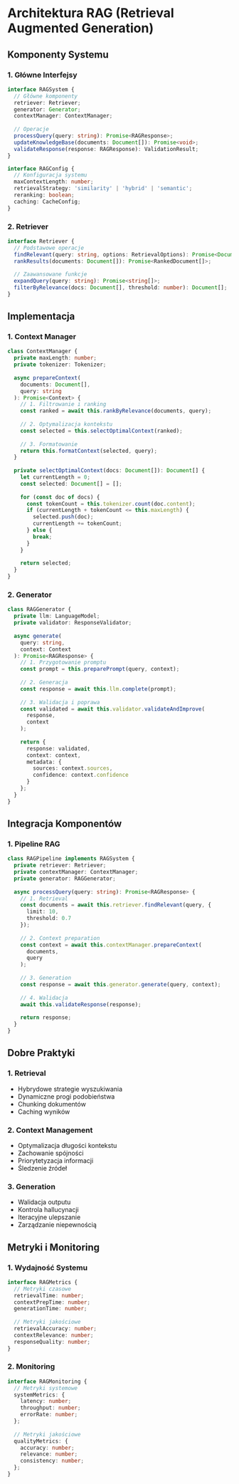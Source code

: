 # Architektura RAG (Retrieval Augmented Generation)

## Komponenty Systemu

### 1. Główne Interfejsy
```typescript
interface RAGSystem {
  // Główne komponenty
  retriever: Retriever;
  generator: Generator;
  contextManager: ContextManager;
  
  // Operacje
  processQuery(query: string): Promise<RAGResponse>;
  updateKnowledgeBase(documents: Document[]): Promise<void>;
  validateResponse(response: RAGResponse): ValidationResult;
}

interface RAGConfig {
  // Konfiguracja systemu
  maxContextLength: number;
  retrievalStrategy: 'similarity' | 'hybrid' | 'semantic';
  reranking: boolean;
  caching: CacheConfig;
}
```

### 2. Retriever
```typescript
interface Retriever {
  // Podstawowe operacje
  findRelevant(query: string, options: RetrievalOptions): Promise<Document[]>;
  rankResults(documents: Document[]): Promise<RankedDocument[]>;
  
  // Zaawansowane funkcje
  expandQuery(query: string): Promise<string[]>;
  filterByRelevance(docs: Document[], threshold: number): Document[];
}
```

## Implementacja

### 1. Context Manager
```typescript
class ContextManager {
  private maxLength: number;
  private tokenizer: Tokenizer;
  
  async prepareContext(
    documents: Document[],
    query: string
  ): Promise<Context> {
    // 1. Filtrowanie i ranking
    const ranked = await this.rankByRelevance(documents, query);
    
    // 2. Optymalizacja kontekstu
    const selected = this.selectOptimalContext(ranked);
    
    // 3. Formatowanie
    return this.formatContext(selected, query);
  }
  
  private selectOptimalContext(docs: Document[]): Document[] {
    let currentLength = 0;
    const selected: Document[] = [];
    
    for (const doc of docs) {
      const tokenCount = this.tokenizer.count(doc.content);
      if (currentLength + tokenCount <= this.maxLength) {
        selected.push(doc);
        currentLength += tokenCount;
      } else {
        break;
      }
    }
    
    return selected;
  }
}
```

### 2. Generator
```typescript
class RAGGenerator {
  private llm: LanguageModel;
  private validator: ResponseValidator;
  
  async generate(
    query: string,
    context: Context
  ): Promise<RAGResponse> {
    // 1. Przygotowanie promptu
    const prompt = this.preparePrompt(query, context);
    
    // 2. Generacja
    const response = await this.llm.complete(prompt);
    
    // 3. Walidacja i poprawa
    const validated = await this.validator.validateAndImprove(
      response,
      context
    );
    
    return {
      response: validated,
      context: context,
      metadata: {
        sources: context.sources,
        confidence: context.confidence
      }
    };
  }
}
```

## Integracja Komponentów

### 1. Pipeline RAG
```typescript
class RAGPipeline implements RAGSystem {
  private retriever: Retriever;
  private contextManager: ContextManager;
  private generator: RAGGenerator;
  
  async processQuery(query: string): Promise<RAGResponse> {
    // 1. Retrieval
    const documents = await this.retriever.findRelevant(query, {
      limit: 10,
      threshold: 0.7
    });
    
    // 2. Context preparation
    const context = await this.contextManager.prepareContext(
      documents,
      query
    );
    
    // 3. Generation
    const response = await this.generator.generate(query, context);
    
    // 4. Walidacja
    await this.validateResponse(response);
    
    return response;
  }
}
```

## Dobre Praktyki

### 1. Retrieval
- Hybrydowe strategie wyszukiwania
- Dynamiczne progi podobieństwa
- Chunking dokumentów
- Caching wyników

### 2. Context Management
- Optymalizacja długości kontekstu
- Zachowanie spójności
- Priorytetyzacja informacji
- Śledzenie źródeł

### 3. Generation
- Walidacja outputu
- Kontrola hallucynacji
- Iteracyjne ulepszanie
- Zarządzanie niepewnością

## Metryki i Monitoring

### 1. Wydajność Systemu
```typescript
interface RAGMetrics {
  // Metryki czasowe
  retrievalTime: number;
  contextPrepTime: number;
  generationTime: number;
  
  // Metryki jakościowe
  retrievalAccuracy: number;
  contextRelevance: number;
  responseQuality: number;
}
```

### 2. Monitoring
```typescript
interface RAGMonitoring {
  // Metryki systemowe
  systemMetrics: {
    latency: number;
    throughput: number;
    errorRate: number;
  };
  
  // Metryki jakościowe
  qualityMetrics: {
    accuracy: number;
    relevance: number;
    consistency: number;
  };
}
``` 